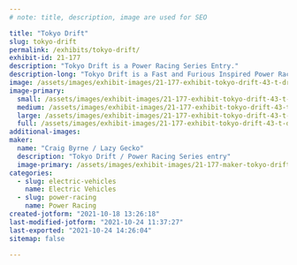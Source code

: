 ```yaml
---
# note: title, description, image are used for SEO

title: "Tokyo Drift"
slug: tokyo-drift
permalink: /exhibits/tokyo-drift/
exhibit-id: 21-177
description: "Tokyo Drift is a Power Racing Series Entry."
description-long: "Tokyo Drift is a Fast and Furious Inspired Power Racing Series entry that showcases recycling EV car batteries, off the shelf parts, and basic fabrication practices to build a fun PRS racer."
image: /assets/images/exhibit-images/21-177-exhibit-tokyo-drift-43-t-drift-1706-large.png
image-primary: 
  small: /assets/images/exhibit-images/21-177-exhibit-tokyo-drift-43-t-drift-1706-small.png
  medium: /assets/images/exhibit-images/21-177-exhibit-tokyo-drift-43-t-drift-1706-medium.png
  large: /assets/images/exhibit-images/21-177-exhibit-tokyo-drift-43-t-drift-1706-large.png
  full: /assets/images/exhibit-images/21-177-exhibit-tokyo-drift-43-t-drift-1706-full.png
additional-images: 
maker: 
  name: "Craig Byrne / Lazy Gecko"
  description: "Tokyo Drift / Power Racing Series entry"
  image-primary: /assets/images/exhibit-images/21-177-maker-tokyo-drift-t-drift-medium.png
categories: 
  - slug: electric-vehicles
    name: Electric Vehicles
  - slug: power-racing
    name: Power Racing
created-jotform: "2021-10-18 13:26:18"
last-modified-jotform: "2021-10-24 11:37:27"
last-exported: "2021-10-24 14:26:04"
sitemap: false

---
```

